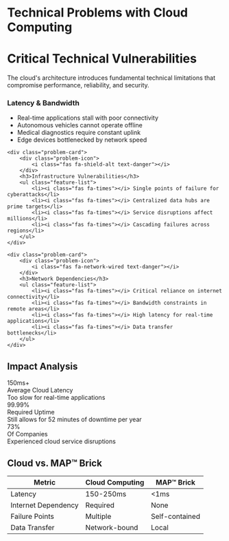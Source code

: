 # Technical Problems with Cloud Computing

<div class="hero-section text-center mb-5">
    <h1 class="display-4 mb-4"><i class="fas fa-exclamation-triangle text-danger"></i> Critical Technical Vulnerabilities</h1>
    <p class="lead">The cloud's architecture introduces fundamental technical limitations that compromise performance, reliability, and security.</p>
</div>

<div class="problem-grid">
    <div class="problem-card">
        <div class="problem-icon">
            <i class="fas fa-clock text-danger"></i>
        </div>
        <h3>Latency & Bandwidth</h3>
        <ul class="feature-list">
            <li><i class="fas fa-times"></i> Real-time applications stall with poor connectivity</li>
            <li><i class="fas fa-times"></i> Autonomous vehicles cannot operate offline</li>
            <li><i class="fas fa-times"></i> Medical diagnostics require constant uplink</li>
            <li><i class="fas fa-times"></i> Edge devices bottlenecked by network speed</li>
        </ul>
    </div>

    <div class="problem-card">
        <div class="problem-icon">
            <i class="fas fa-shield-alt text-danger"></i>
        </div>
        <h3>Infrastructure Vulnerabilities</h3>
        <ul class="feature-list">
            <li><i class="fas fa-times"></i> Single points of failure for cyberattacks</li>
            <li><i class="fas fa-times"></i> Centralized data hubs are prime targets</li>
            <li><i class="fas fa-times"></i> Service disruptions affect millions</li>
            <li><i class="fas fa-times"></i> Cascading failures across regions</li>
        </ul>
    </div>

    <div class="problem-card">
        <div class="problem-icon">
            <i class="fas fa-network-wired text-danger"></i>
        </div>
        <h3>Network Dependencies</h3>
        <ul class="feature-list">
            <li><i class="fas fa-times"></i> Critical reliance on internet connectivity</li>
            <li><i class="fas fa-times"></i> Bandwidth constraints in remote areas</li>
            <li><i class="fas fa-times"></i> High latency for real-time applications</li>
            <li><i class="fas fa-times"></i> Data transfer bottlenecks</li>
        </ul>
    </div>
</div>

<div class="stats-section mt-5">
    <h2 class="text-center mb-4">Impact Analysis</h2>
    <div class="stats-grid">
        <div class="stat-card">
            <div class="stat-number">150ms+</div>
            <div class="stat-label">Average Cloud Latency</div>
            <div class="stat-detail">Too slow for real-time applications</div>
        </div>
        <div class="stat-card">
            <div class="stat-number">99.99%</div>
            <div class="stat-label">Required Uptime</div>
            <div class="stat-detail">Still allows for 52 minutes of downtime per year</div>
        </div>
        <div class="stat-card">
            <div class="stat-number">73%</div>
            <div class="stat-label">Of Companies</div>
            <div class="stat-detail">Experienced cloud service disruptions</div>
        </div>
    </div>
</div>

<div class="comparison-section mt-5">
    <h2 class="text-center mb-4">Cloud vs. MAP™ Brick</h2>
    <div class="comparison-table">
        <table class="table table-bordered">
            <thead class="table-dark">
                <tr>
                    <th>Metric</th>
                    <th>Cloud Computing</th>
                    <th>MAP™ Brick</th>
                </tr>
            </thead>
            <tbody>
                <tr>
                    <td>Latency</td>
                    <td class="text-danger">150-250ms</td>
                    <td class="text-success">&lt;1ms</td>
                </tr>
                <tr>
                    <td>Internet Dependency</td>
                    <td class="text-danger">Required</td>
                    <td class="text-success">None</td>
                </tr>
                <tr>
                    <td>Failure Points</td>
                    <td class="text-danger">Multiple</td>
                    <td class="text-success">Self-contained</td>
                </tr>
                <tr>
                    <td>Data Transfer</td>
                    <td class="text-danger">Network-bound</td>
                    <td class="text-success">Local</td>
                </tr>
            </tbody>
        </table>
    </div>
</div>
